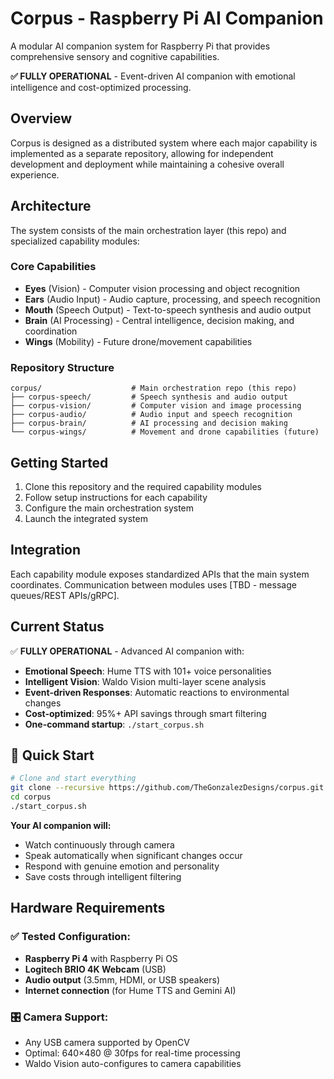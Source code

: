 # Corpus - Raspberry Pi AI Companion

A modular AI companion system for Raspberry Pi that provides comprehensive sensory and cognitive capabilities.

**✅ FULLY OPERATIONAL** - Event-driven AI companion with emotional intelligence and cost-optimized processing.

## Overview

Corpus is designed as a distributed system where each major capability is implemented as a separate repository, allowing for independent development and deployment while maintaining a cohesive overall experience.

## Architecture

The system consists of the main orchestration layer (this repo) and specialized capability modules:

### Core Capabilities
- **Eyes** (Vision) - Computer vision processing and object recognition
- **Ears** (Audio Input) - Audio capture, processing, and speech recognition  
- **Mouth** (Speech Output) - Text-to-speech synthesis and audio output
- **Brain** (AI Processing) - Central intelligence, decision making, and coordination
- **Wings** (Mobility) - Future drone/movement capabilities

### Repository Structure
```
corpus/                    # Main orchestration repo (this repo)
├── corpus-speech/         # Speech synthesis and audio output
├── corpus-vision/         # Computer vision and image processing
├── corpus-audio/          # Audio input and speech recognition
├── corpus-brain/          # AI processing and decision making
└── corpus-wings/          # Movement and drone capabilities (future)
```

## Getting Started

1. Clone this repository and the required capability modules
2. Follow setup instructions for each capability
3. Configure the main orchestration system
4. Launch the integrated system

## Integration

Each capability module exposes standardized APIs that the main system coordinates. Communication between modules uses [TBD - message queues/REST APIs/gRPC].

## Current Status

✅ **FULLY OPERATIONAL** - Advanced AI companion with:
- **Emotional Speech**: Hume TTS with 101+ voice personalities  
- **Intelligent Vision**: Waldo Vision multi-layer scene analysis
- **Event-driven Responses**: Automatic reactions to environmental changes
- **Cost-optimized**: 95%+ API savings through smart filtering
- **One-command startup**: `./start_corpus.sh`

## 🚀 Quick Start

```bash
# Clone and start everything
git clone --recursive https://github.com/TheGonzalezDesigns/corpus.git
cd corpus
./start_corpus.sh
```

**Your AI companion will:**
- Watch continuously through camera
- Speak automatically when significant changes occur  
- Respond with genuine emotion and personality
- Save costs through intelligent filtering

## Hardware Requirements

### ✅ **Tested Configuration:**
- **Raspberry Pi 4** with Raspberry Pi OS
- **Logitech BRIO 4K Webcam** (USB)
- **Audio output** (3.5mm, HDMI, or USB speakers)
- **Internet connection** (for Hume TTS and Gemini AI)

### 🎛️ **Camera Support:**
- Any USB camera supported by OpenCV
- Optimal: 640×480 @ 30fps for real-time processing
- Waldo Vision auto-configures to camera capabilities